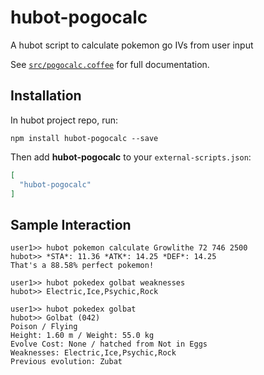 # hubot-pogocalc

A hubot script to calculate pokemon go IVs from user input

See [`src/pogocalc.coffee`](src/pogocalc.coffee) for full documentation.

## Installation

In hubot project repo, run:

`npm install hubot-pogocalc --save`

Then add **hubot-pogocalc** to your `external-scripts.json`:

```json
[
  "hubot-pogocalc"
]
```

## Sample Interaction

```
user1>> hubot pokemon calculate Growlithe 72 746 2500
hubot>> *STA*​: 11.36 ​*ATK*​: 14.25 ​*DEF*​: 14.25
That's a 88.58% perfect pokemon!

user1>> hubot pokedex golbat weaknesses
hubot>> Electric,Ice,Psychic,Rock

user1>> hubot pokedex golbat
hubot>> Golbat (042)
Poison / Flying
Height: 1.60 m / Weight: 55.0 kg
Evolve Cost: None / hatched from Not in Eggs
Weaknesses: Electric,Ice,Psychic,Rock
Previous evolution: Zubat
```
